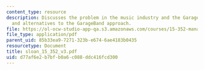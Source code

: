 ```yaml
---
content_type: resource
description: Discusses the problem in the music industry and the GarageBand solution,
  and alternatives to the GarageBand approach.
file: https://ol-ocw-studio-app-qa.s3.amazonaws.com/courses/15-352-managing-innovation-emerging-trends-spring-2005/d77af6e2b7bfb0a6c088ddc416fcd300_sloan_15_352_v3.pdf
file_type: application/pdf
parent_uid: 85b33ea9-7271-323b-e674-6ae4183b0435
resourcetype: Document
title: sloan_15_352_v3.pdf
uid: d77af6e2-b7bf-b0a6-c088-ddc416fcd300
---
```

